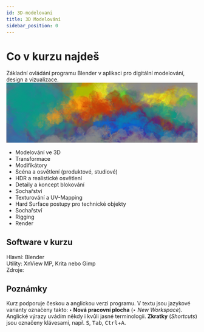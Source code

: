 ```yaml
---
id: 3D-modelovani
title: 3D Modelování
sidebar_position: 0
---
```


# Co v kurzu najdeš
Základní ovládání programu Blender v aplikaci pro digitální modelování, design a vizualizace.
![image](../img/toppicture2.png)
- Modelování ve 3D
- Transformace
- Modifikátory
- Scéna a osvětlení (produktové, studiové)
- HDR a realistické osvětlení
- Detaily a koncept blokování
- Sochařství
- Texturování a UV-Mapping
- Hard Surface postupy pro technické objekty
- Sochařství
- Rigging
- Render

## Software v kurzu

Hlavní: Blender  
Utility: XnView MP, Krita nebo Gimp  
Zdroje:

## Poznámky
Kurz podporuje českou a anglickou verzi programu. V textu jsou jazykové varianty označeny takto: **‣ Nová pracovní plocha** (*‣ New Workspace*). Anglické výrazy uvádím někdy i kvůli jasné terminologii. **Zkratky** (*Shortcuts*) jsou označeny klávesami, např. <kbd>S</kbd>, <kbd>Tab</kbd>, <kbd>Ctrl</kbd>+<kbd>A</kbd>.
